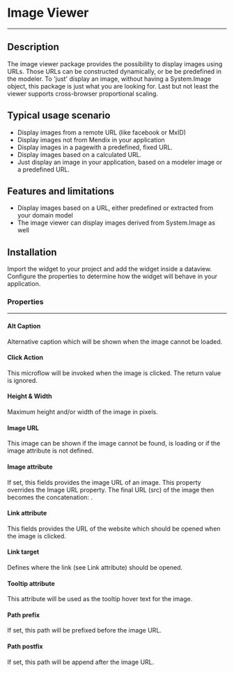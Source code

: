 # Image Viewer

---

## Description

The image viewer package provides the possibility to display images using URLs. Those URLs can be constructed dynamically, or be be predefined in the modeler. To 'just' display an image, without having a System.Image object, this package is just what you are looking for. Last but not least the viewer supports cross-browser proportional scaling.

## Typical usage scenario

- Display images from a remote URL (like facebook or MxID)
- Display images not from Mendix in your application
- Display images in a pagewith a predefined, fixed URL.
- Display images based on a calculated URL.
- Just display an image in your application, based on a modeler image or a predefined URL. 

## Features and limitations
 
- Display images based on a URL, either predefined or extracted from your domain model
- The image viewer can display images derived from System.Image as well

## Installation

Import the widget to your project and add the widget inside a dataview. Configure the properties to determine how the widget will behave in your application.

### Properties

---

#### Alt Caption

Alternative caption which will be shown when the image cannot be loaded.

#### Click Action

This microflow will be invoked when the image is clicked. The return value is ignored.

#### Height & Width

Maximum height and/or width of the image in pixels.

#### Image URL

This image can be shown if the image cannot be found, is loading or if the image attribute is not defined.

#### Image attribute

If set, this fields provides the image URL of an image. This property overrides the Image URL property. The final URL (src) of the image then becomes the concatenation: <Path prefix><Image attribute value><Path postfix>.

#### Link attribute

This fields provides the URL of the website which should be opened when the image is clicked.

#### Link target

Defines where the link (see Link attribute) should be opened.

#### Tooltip attribute

This attribute will be used as the tooltip hover text for the image.

#### Path prefix

If set, this path will be prefixed before the image URL.

#### Path postfix

If set, this path will be append after the image URL. 

